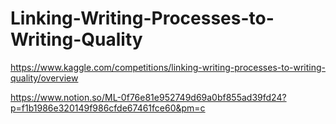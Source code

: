 # Linking-Writing-Processes-to-Writing-Quality


https://www.kaggle.com/competitions/linking-writing-processes-to-writing-quality/overview

https://www.notion.so/ML-0f76e81e952749d69a0bf855ad39fd24?p=f1b1986e320149f986cfde67461fce60&pm=c
